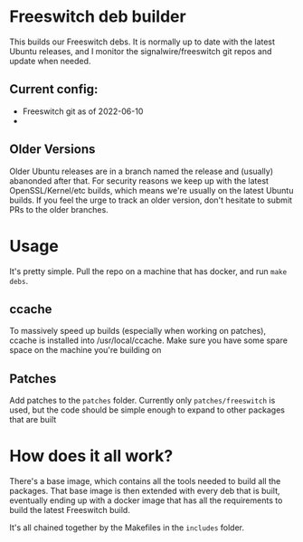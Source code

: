 # Freeswitch deb builder

This builds our Freeswitch debs. It is normally up to date with the
latest Ubuntu releases, and I monitor the signalwire/freeswitch git
repos and update when needed.

## Current config:
* Freeswitch git as of 2022-06-10
* 

## Older Versions

Older Ubuntu releases are in a branch named the release and (usually)
abanonded after that. For security reasons we keep up with the latest
OpenSSL/Kernel/etc builds, which means we're usually on the latest
Ubuntu builds. If you feel the urge to track an older version, don't
hesitate to submit PRs to the older branches.

# Usage

It's pretty simple. Pull the repo on a machine that has docker, and
run `make debs`. 

## ccache

To massively speed up builds (especially when working on patches),
ccache is installed into /usr/local/ccache. Make sure you have some
spare space on the machine you're building on

## Patches

Add patches to the `patches` folder. Currently only `patches/freeswitch` is
used, but the code should be simple enough to expand to other packages that
are built

# How does it all work?

There's a base image, which contains all the tools needed to build all the
packages. That base image is then extended with every deb that is built,
eventually ending up with a docker image that has all the requirements
to build the latest Freeswitch build.

It's all chained together by the Makefiles in the `includes` folder.


